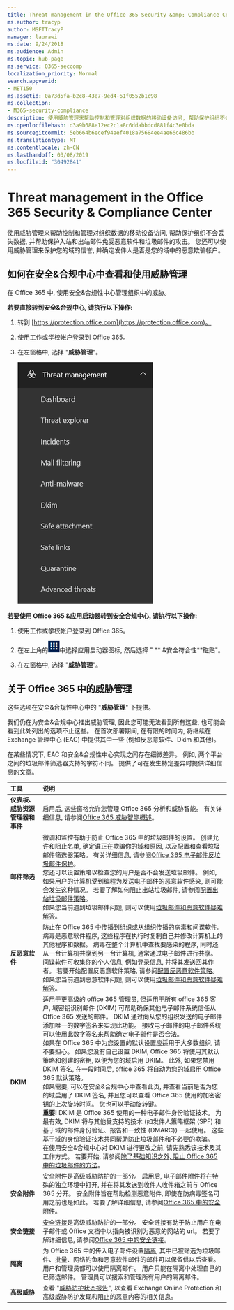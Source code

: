 ```yaml
---
title: Threat management in the Office 365 Security &amp; Compliance Center
ms.author: tracyp
author: MSFTTracyP
manager: laurawi
ms.date: 9/24/2018
ms.audience: Admin
ms.topic: hub-page
ms.service: O365-seccomp
localization_priority: Normal
search.appverid:
- MET150
ms.assetid: 0a73d5fa-b2c8-43e7-9ed4-61f0552b1c98
ms.collection:
- M365-security-compliance
description: 使用威胁管理来帮助控制和管理对组织数据的移动设备访问, 帮助保护组织不会丢失数据, 并帮助保护入站和出站邮件免受恶意软件和垃圾邮件的攻击。 您还可以使用威胁管理来保护您的域的信誉, 并确定发件人是否是您的域中的恶意欺骗帐户。
ms.openlocfilehash: d3a9b688e12ec2c1a8c6ddabbdcd881f4c3e0bda
ms.sourcegitcommit: 5eb664b6ecef94aef4018a75684ee4ae66c486bb
ms.translationtype: MT
ms.contentlocale: zh-CN
ms.lasthandoff: 03/08/2019
ms.locfileid: "30492841"
---
```

# <a name="threat-management-in-the-office-365-security-amp-compliance-center"></a>Threat management in the Office 365 Security &amp; Compliance Center

使用威胁管理来帮助控制和管理对组织数据的移动设备访问, 帮助保护组织不会丢失数据, 并帮助保护入站和出站邮件免受恶意软件和垃圾邮件的攻击。 您还可以使用威胁管理来保护您的域的信誉, 并确定发件人是否是您的域中的恶意欺骗帐户。
  
## <a name="how-to-view-and-use-threat-management-in-the-security-amp-compliance-center"></a>如何在安全&amp;合规中心中查看和使用威胁管理

在 Office 365 中, 使用安全&amp;合规性中心管理组织中的威胁。
  
 **若要直接转到安全&amp;合规中心, 请执行以下操作:**
  
1. 转到 [https://protection.office.com](https://protection.office.com)。

2. 使用工作或学校帐户登录到 Office 365。

3. 在左窗格中, 选择 "**威胁管理**"。

    ![Office 365 安全&amp;合规中心威胁管理菜单](media/dca29ff2-ad6d-4c27-becb-b5947268d55a.png)
  
 **若要使用 Office 365 &amp;应用启动器转到安全合规中心, 请执行以下操作:**
  
1. 使用工作或学校帐户登录到 Office 365。

2. 在左上角的![Office 365](media/7502f4ec-3c9a-435d-a7b4-b9cda85189a7.png)中选择应用启动器图标, 然后选择 " ** &amp;安全符合性**磁贴"。 

3. 在左窗格中, 选择 "**威胁管理**"。

## <a name="about-threat-management-in-office-365"></a>关于 Office 365 中的威胁管理

这些选项在安全&amp;合规性中心中的 "**威胁管理**" 下提供。
  
我们仍在为安全&amp;合规中心推出威胁管理, 因此您可能无法看到所有这些, 也可能会看到此处列出的选项不止这些。 在首次部署期间, 在有限的时间内, 将继续在 Exchange 管理中心 (EAC) 中提供其中一些 (例如反恶意软件、Dkim 和其他)。

在某些情况下, EAC 和安全&amp;合规性中心实现之间存在细微差异。 例如, 两个平台之间的垃圾邮件筛选器支持的字符不同。 提供了可在发生特定差异时提供详细信息的文章。
  
|**工具**|**说明**|
|:-----|:-----|
|**仪表板、威胁资源管理器和事件** <br/> |启用后, 这些窗格允许您管理 Office 365 分析和威胁智能。 有关详细信息, 请参阅[Office 365 威胁智能概述](office-365-ti.md)。  <br/> |
|**邮件筛选** <br/> |微调和监控有助于防止 Office 365 中的垃圾邮件的设置。 创建允许和阻止名单, 确定谁正在欺骗你的域和原因, 以及配置和查看垃圾邮件筛选器策略。 有关详细信息, 请参阅[Office 365 电子邮件反垃圾邮件保护](anti-spam-protection.md)。  <br/> 您还可以设置策略以检查您的用户是否不会发送垃圾邮件。 例如, 如果用户的计算机受到编程为发送电子邮件的恶意软件感染, 则可能会发生这种情况。 若要了解如何阻止出站垃圾邮件, 请参阅[配置出站垃圾邮件策略](https://technet.microsoft.com/library/jj200737%28v=exchg.150%29.aspx)。  <br/> 如果您当前遇到垃圾邮件问题, 则可以使用[垃圾邮件和恶意软件疑难解答](https://configure.office.com/Scenario.aspx?sid=73)。           |
|**反恶意软件** <br/> |防止在 Office 365 中传播到组织或从组织传播的病毒和间谍软件。 病毒是恶意软件程序, 这些程序在执行时复制自己并修改计算机上的其他程序和数据。 病毒在整个计算机中查找要感染的程序, 同时还从一台计算机共享到另一台计算机, 通常通过电子邮件进行共享。 间谍软件可收集你的个人信息, 例如登录信息, 并将其发送回其作者。 若要开始配置反恶意软件策略, 请参阅[配置反恶意软件策略](https://technet.microsoft.com/library/jj200745%28v=exchg.150%29.aspx)。  <br/> 如果您当前遇到恶意软件问题, 则可以使用[垃圾邮件和恶意软件疑难解答](https://configure.office.com/Scenario.aspx?sid=73)。           |
|**DKIM** <br/> |适用于更高级的 office 365 管理员, 但适用于所有 office 365 客户, 域密钥识别邮件 (DKIM) 可帮助确保其他电子邮件系统信任从 Office 365 发送的邮件。 DKIM 通过向从您的组织发送的电子邮件添加唯一的数字签名来实现此功能。 接收电子邮件的电子邮件系统可以使用此数字签名来帮助确定电子邮件是否合法。  <br/> 如果在 Office 365 中为您设置的默认设置应适用于大多数组织, 请不要担心。 如果您没有自己设置 DKIM, Office 365 将使用其默认策略和创建的密钥, 以便为您的域启用 DKIM。 此外, 如果您禁用 DKIM 签名, 在一段时间后, office 365 将自动为您的域启用 Office 365 默认策略。  <br/> 如果需要, 可以在安全&amp;合规中心中查看此页, 并查看当前是否为您的域启用了 DKIM 签名, 并且您可以查看 Office 365 使用的加密密钥的上次旋转时间。 您也可以手动旋转键。  <br/> **重要!** DKIM 是 Office 365 使用的一种电子邮件身份验证技术。 为最有效, DKIM 将与其他受支持的技术 (如发件人策略框架 (SPF) 和基于域的邮件身份验证、报告和一致性 (DMARC)) 一起使用。 这些基于域的身份验证技术共同帮助防止垃圾邮件和不必要的欺骗。<br/>  在使用安全&amp;合规中心对 DKIM 进行更改之前, 请先熟悉该技术及其工作方式。 若要开始, 请参阅[除了基础知识之外, 阻止 Office 365 中的垃圾邮件的方法](anti-spam-protection.md#beyond-the-basics-more-ways-to-prevent-spam-in-office-365)。           |
|**安全附件**<br/>|[安全附件](atp-safe-attachments.md)是高级威胁防护的一部分。 启用后, 电子邮件附件将在特殊的独立环境中打开, 并在将其发送到收件人收件箱之前与 Office 365 分开。 安全附件旨在帮助检测恶意附件, 即使在防病毒签名可用之前也是如此。 若要了解详细信息, 请参阅[Office 365 中的安全附件](atp-safe-attachments.md)。<br/> |
|**安全链接** <br/> |[安全链接](atp-safe-links.md)是高级威胁防护的一部分。 安全链接有助于防止用户在电子邮件或 Office 文档中以指向被识别为恶意的网站的 url。 若要了解详细信息, 请参阅[Office 365 中的安全链接](atp-safe-links.md)。<br/> |
|**隔离**<br/>|为 Office 365 中的传入电子邮件设置[隔离](http://go.microsoft.com/fwlink/p/?LinkID=809005), 其中已被筛选为垃圾邮件、批量、网络钓鱼和恶意软件邮件的邮件可以保留供以后查看。 用户和管理员都可以使用隔离邮件。 用户只能在隔离中处理自己的已筛选邮件。 管理员可以搜索和管理所有用户的隔离邮件。  <br/> |
|**高级威胁** <br/> |查看 "[威胁防护状态报告](https://support.office.com/article/View-the-reports-for-Advanced-Threat-Protection-E47E838C-D99E-4C0B-B9AA-E66C4FAE902F#advancedthreats)", 以查看 Exchange Online Protection 和高级威胁防护发现和阻止的恶意内容的相关信息。  <br/> |
